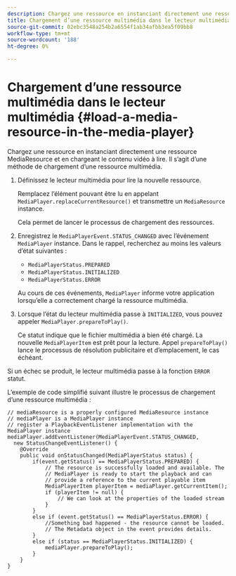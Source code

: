 ```yaml
---
description: Chargez une ressource en instanciant directement une ressource MediaResource et en chargeant le contenu vidéo à lire. Il s’agit d’une méthode de chargement d’une ressource multimédia.
title: Chargement d’une ressource multimédia dans le lecteur multimédia
source-git-commit: 02ebc3548a254b2a6554f1ab34afbb3ea5f09bb8
workflow-type: tm+mt
source-wordcount: '188'
ht-degree: 0%

---
```


# Chargement d’une ressource multimédia dans le lecteur multimédia {#load-a-media-resource-in-the-media-player}

Chargez une ressource en instanciant directement une ressource MediaResource et en chargeant le contenu vidéo à lire. Il s’agit d’une méthode de chargement d’une ressource multimédia.

1. Définissez le lecteur multimédia pour lire la nouvelle ressource.

   Remplacez l’élément pouvant être lu en appelant `MediaPlayer.replaceCurrentResource()` et transmettre un `MediaResource` instance.

   Cela permet de lancer le processus de chargement des ressources.

1. Enregistrez le `MediaPlayerEvent.STATUS_CHANGED` avec l’événement `MediaPlayer` instance. Dans le rappel, recherchez au moins les valeurs d’état suivantes :

   * `MediaPlayerStatus.PREPARED`
   * `MediaPlayerStatus.INITIALIZED`
   * `MediaPlayerStatus.ERROR`

   Au cours de ces événements, `MediaPlayer` informe votre application lorsqu’elle a correctement chargé la ressource multimédia.
1. Lorsque l’état du lecteur multimédia passe à `INITIALIZED`, vous pouvez appeler `MediaPlayer.prepareToPlay()`.

   Ce statut indique que le fichier multimédia a bien été chargé. La nouvelle `MediaPlayerItem` est prêt pour la lecture. Appel `prepareToPlay()` lance le processus de résolution publicitaire et d’emplacement, le cas échéant.

Si un échec se produit, le lecteur multimédia passe à la fonction `ERROR` statut.

L’exemple de code simplifié suivant illustre le processus de chargement d’une ressource multimédia :

```java>
// mediaResource is a properly configured MediaResource instance 
// mediaPlayer is a MediaPlayer instance 
// register a PlaybackEventListener implementation with the MediaPlayer instance 
mediaPlayer.addEventListener(MediaPlayerEvent.STATUS_CHANGED,  
  new StatusChangeEventListener() { 
    @Override 
    public void onStatusChanged(MediaPlayerStatus status) { 
        if(event.getStatus() == MediaPlayerStatus.PREPARED) { 
            // The resource is successfully loaded and available. The  
            // MediaPlayer is ready to start the playback and can 
            // provide a reference to the current playable item 
            MediaPlayerItem playerItem = mediaPlayer.getCurrentItem(); 
            if (playerItem != null) { 
                // We can look at the properties of the loaded stream 
            } 
        } 
        else if (event.getStatus() == MediaPlayerStatus.ERROR) { 
            //Something bad happened - the resource cannot be loaded. 
            // The Metadata object in the event provides details. 
        } 
        else if (status == MediaPlayerStatus.INITIALIZED) { 
            mediaPlayer.prepareToPlay(); 
        } 
    } 
} 
```

